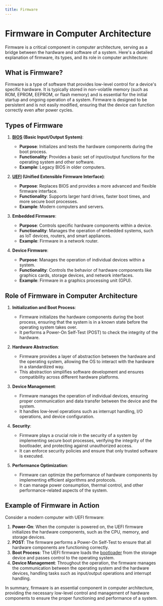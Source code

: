 ```yaml
---
title: Firmware
---
```


# Firmware in Computer Architecture

Firmware is a critical component in computer architecture, serving as a bridge between the hardware and software of a system. Here's a detailed explanation of firmware, its types, and its role in computer architecture:

## What is Firmware?

Firmware is a type of software that provides low-level control for a device's specific hardware. It is typically stored in non-volatile memory (such as ROM, EPROM, EEPROM, or flash memory) and is essential for the initial startup and ongoing operation of a system. Firmware is designed to be persistent and is not easily modified, ensuring that the device can function correctly even after power cycles.

## Types of Firmware

1. **[BIOS](/computer-architecture-network-technology-and-operating-systems/architecture/bios) (Basic Input/Output System)**:
   - **Purpose**: Initializes and tests the hardware components during the boot process.
   - **Functionality**: Provides a basic set of input/output functions for the operating system and other software.
   - **Example**: Legacy BIOS in older computers.

2. **[UEFI](/computer-architecture-network-technology-and-operating-systems/architecture/uefi) (Unified Extensible Firmware Interface)**:
   - **Purpose**: Replaces BIOS and provides a more advanced and flexible firmware interface.
   - **Functionality**: Supports larger hard drives, faster boot times, and more secure boot processes.
   - **Example**: Modern computers and servers.

3. **Embedded Firmware**:
   - **Purpose**: Controls specific hardware components within a device.
   - **Functionality**: Manages the operation of embedded systems, such as IoT devices, routers, and smart appliances.
   - **Example**: Firmware in a network router.

4. **Device Firmware**:
   - **Purpose**: Manages the operation of individual devices within a system.
   - **Functionality**: Controls the behavior of hardware components like graphics cards, storage devices, and network interfaces.
   - **Example**: Firmware in a graphics processing unit (GPU).

## Role of Firmware in Computer Architecture

1. **Initialization and Boot Process**:
   - Firmware initializes the hardware components during the boot process, ensuring that the system is in a known state before the operating system takes over.
   - It performs a Power-On Self-Test (POST) to check the integrity of the hardware.

2. **Hardware Abstraction**:
   - Firmware provides a layer of abstraction between the hardware and the operating system, allowing the OS to interact with the hardware in a standardized way.
   - This abstraction simplifies software development and ensures compatibility across different hardware platforms.

3. **Device Management**:
   - Firmware manages the operation of individual devices, ensuring proper communication and data transfer between the device and the system.
   - It handles low-level operations such as interrupt handling, I/O operations, and device configuration.

4. **Security**:
   - Firmware plays a crucial role in the security of a system by implementing secure boot processes, verifying the integrity of the bootloader, and protecting against unauthorized access.
   - It can enforce security policies and ensure that only trusted software is executed.

5. **Performance Optimization**:
   - Firmware can optimize the performance of hardware components by implementing efficient algorithms and protocols.
   - It can manage power consumption, thermal control, and other performance-related aspects of the system.

## Example of Firmware in Action

Consider a modern computer with UEFI firmware:

1. **Power-On**: When the computer is powered on, the UEFI firmware initializes the hardware components, such as the CPU, memory, and storage devices.
2. **POST**: The firmware performs a Power-On Self-Test to ensure that all hardware components are functioning correctly.
3. **Boot Process**: The UEFI firmware loads the [bootloader](/computer-architecture-network-technology-and-operating-systems/architecture/bootloader) from the storage device and passes control to the operating system.
4. **Device Management**: Throughout the operation, the firmware manages the communication between the operating system and the hardware devices, handling tasks such as input/output operations and interrupt handling.

In summary, firmware is an essential component in computer architecture, providing the necessary low-level control and management of hardware components to ensure the proper functioning and performance of a system.

